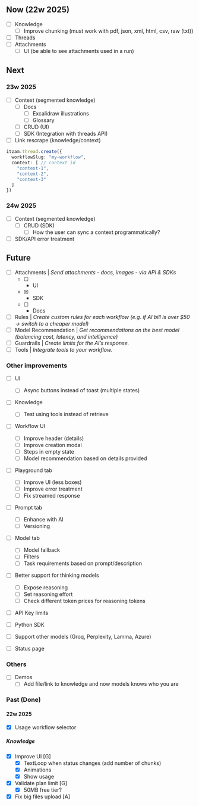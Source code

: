 ## Now (22w 2025)
- [ ] Knowledge
  - [ ] Improve chunking (must work with pdf, json, xml, html, csv, raw (txt))
- [ ] Threads
- [ ] Attachments
  - [ ] UI (be able to see attachments used in a run)

## Next
### 23w 2025
- [ ] Context (segmented knowledge)
  - [ ] Docs 
    - [ ] Excalidraw illustrations
    - [ ] Glossary
  - [ ] CRUD (UI)
  - [ ] SDK (Integration with threads API)
- [ ] Link rescrape (knowledge/context) 
```ts 
itzam.thread.create({
  workflowSlug: "my-workflow",
  context: [ // context id
    "context-1", 
    "context-2",
    "context-3"
  ]
})
```
### 24w 2025
- [ ] Context (segmented knowledge)
  - [ ] CRUD (SDK)
    - [ ] How the user can sync a context programmatically?
- [ ] SDK/API error treatment 

## Future

- [ ] Attachments | _Send attachments - docs, images - via API & SDKs_
  - [ ] - UI
  - [x] - SDK
  - [ ] - Docs
- [ ] Rules | _Create custom rules for each workflow (e.g. if AI bill is over $50 → switch to a cheaper model)_
- [ ] Model Recommendation | _Get recommendations on the best model (balancing cost, latency, and intelligence)_
- [ ] Guardrails | _Create limits for the AI’s response._
- [ ] Tools | _Integrate tools to your workflow._

### Other improvements

- [ ] UI

  - [ ] Async buttons instead of toast (multiple states)

- [ ] Knowledge

  - [ ] Test using tools instead of retrieve

- [ ] Workflow UI

  - [ ] Improve header (details)
  - [ ] Improve creation modal
  - [ ] Steps in empty state
  - [ ] Model recommendation based on details provided

- [ ] Playground tab

  - [ ] Improve UI (less boxes)
  - [ ] Improve error treatment
  - [ ] Fix streamed response

- [ ] Prompt tab

  - [ ] Enhance with AI
  - [ ] Versioning

- [ ] Model tab

  - [ ] Model fallback
  - [ ] Filters
  - [ ] Task requirements based on prompt/description

- [ ] Better support for thinking models

  - [ ] Expose reasoning
  - [ ] Set reasoning effort
  - [ ] Check different token prices for reasoning tokens

- [ ] API Key limits
- [ ] Python SDK
- [ ] Support other models (Groq, Perplexity, Lamma, Azure)
- [ ] Status page

### Others

- [ ] Demos
  - [ ] Add file/link to knowledge and now models knows who you are

### Past (Done)
#### 22w 2025
- [x] Usage workflow selector 
##### Knowledge 
- [x] Improve UI [G]
  - [x] TextLoop when status changes (add number of chunks)
  - [x] Animations
  - [x] Show usage
- [x] Validate plan limit [G]
  - [x] 50MB free tier?
- [x] Fix big files upload [A]